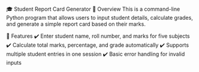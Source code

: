 🎓 Student Report Card Generator
📌 Overview
This is a command-line Python program that allows users to input student details, calculate grades, and generate a simple report card based on their marks.

🚀 Features
✔️ Enter student name, roll number, and marks for five subjects
✔️ Calculate total marks, percentage, and grade automatically
✔️ Supports multiple student entries in one session
✔️ Basic error handling for invalid inputs
